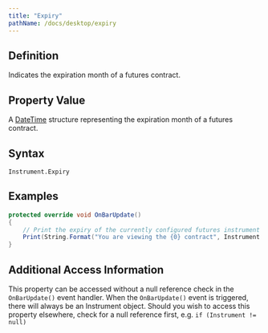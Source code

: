 ```yaml
---
title: "Expiry"
pathName: /docs/desktop/expiry
---
```


## Definition

Indicates the expiration month of a futures contract.

## Property Value

A [DateTime](/docs/desktop/datetime) structure representing the expiration month of a futures contract.

## Syntax

`Instrument.Expiry`

## Examples

```csharp
protected override void OnBarUpdate()
{
    // Print the expiry of the currently configured futures instrument
    Print(String.Format("You are viewing the {0} contract", Instrument.Expiry));
}
```

## Additional Access Information

This property can be accessed without a null reference check in the `OnBarUpdate()` event handler. When the `OnBarUpdate()` event is triggered, there will always be an Instrument object. Should you wish to access this property elsewhere, check for a null reference first, e.g. `if (Instrument != null)`

